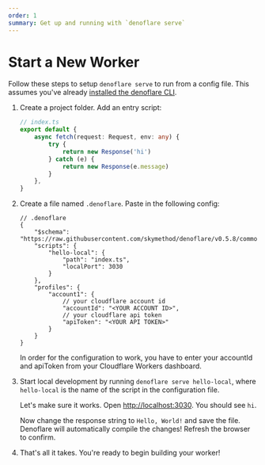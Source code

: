 ```yaml
---
order: 1
summary: Get up and running with `denoflare serve`
---
```


# Start a New Worker

Follow these steps to setup `denoflare serve` to run from a config file.  This assumes you've already [installed the denoflare CLI](/cli).

1. Create a project folder. Add an entry script:

    ```ts
    // index.ts
    export default {
        async fetch(request: Request, env: any) {
            try {
                return new Response('hi')
            } catch (e) {
                return new Response(e.message)
            }
        },
    }
    ```

2. Create a file named `.denoflare`. Paste in the following config:

    ```jsonc
    // .denoflare
    {
        "$schema": "https://raw.githubusercontent.com/skymethod/denoflare/v0.5.8/common/config.schema.json",
        "scripts": {
            "hello-local": {
                "path": "index.ts",
                "localPort": 3030
            }
        },
        "profiles": {
            "account1": {
                // your cloudflare account id
                "accountId": "<YOUR ACCOUNT ID>",
                // your cloudflare api token
                "apiToken": "<YOUR API TOKEN>"
            }
        }
    }
    ```

    In order for the configuration to work, you have to enter your accountId and apiToken from your Cloudflare Workers dashboard.

3. Start local development by running `denoflare serve hello-local`, where `hello-local` is the name of the script in the configuration file.

    Let's make sure it works.  Open [http://localhost:3030](http://localhost:3030).  You should see `hi`.

    Now change the response string to `Hello, World!` and save the file.  Denoflare will automatically compile the changes!  Refresh the browser to confirm.

4. That's all it takes.  You're ready to begin building your worker!
